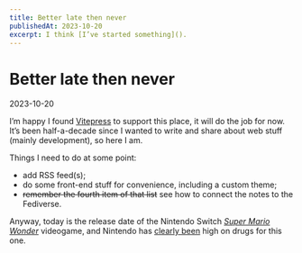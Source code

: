 ```yaml
---
title: Better late then never
publishedAt: 2023-10-20
excerpt: I think [I’ve started something]().
---
```


# Better late then never

2023-10-20

I’m happy I found [Vitepress](https://vitepress.dev) to support this place, it will do the job for now. It’s been half-a-decade since I wanted to write and share about web stuff (mainly development), so here I am.

Things I need to do at some point:
- add RSS feed(s);
- do some front-end stuff for convenience, including a custom theme;
- ~~remember the fourth item of that list~~ see how to connect the notes to the Fediverse.

Anyway, today is the release date of the Nintendo Switch [_Super Mario Wonder_](https://supermariobroswonder.nintendo.com/) videogame, and Nintendo has [clearly been](https://www.nintendo.com/us/whatsnew/ask-the-developer-vol-11-super-mario-bros-wonder-part-1/) high on drugs for this one.
